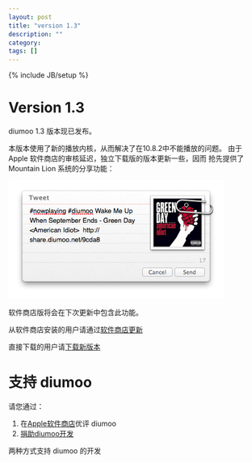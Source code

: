 ```yaml
---
layout: post
title: "version 1.3"
description: ""
category: 
tags: []
---
```

{% include JB/setup %}

# Version 1.3

diumoo 1.3 版本现已发布。

本版本使用了新的播放内核，从而解决了在10.8.2中不能播放的问题。
由于 Apple 软件商店的审核延迟，独立下载版的版本更新一些，因而
抢先提供了 Mountain Lion 系统的分享功能：

![sharing](/static/posts/sharing.png)

软件商店版将会在下次更新中包含此功能。

从软件商店安装的用户请通过[软件商店更新](macappstore://showUpdatesPage)

直接下载的用户请[下载新版本](http://d.pr/f/axvR)

# 支持 diumoo
请您通过：

1. 在[Apple软件商店](https://itunes.apple.com/us/app/diumoo/id562734497)优评 diumoo
2. [捐助diumoo开发](/donate)

两种方式支持 diumoo 的开发
